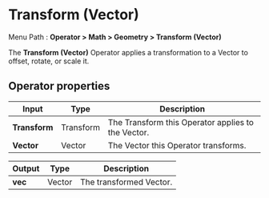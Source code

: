 # Transform (Vector)

Menu Path : **Operator > Math > Geometry > Transform (Vector)**

The **Transform (Vector)** Operator applies a transformation to a Vector to offset, rotate, or scale it.

## Operator properties

| **Input**     | **Type**  | **Description**                                    |
| ------------- | --------- | -------------------------------------------------- |
| **Transform** | Transform | The Transform this Operator applies to the Vector. |
| **Vector**    | Vector    | The Vector this Operator transforms.               |

| **Output** | **Type** | **Description**         |
| ---------- | -------- | ----------------------- |
| **vec**    | Vector   | The transformed Vector. |
